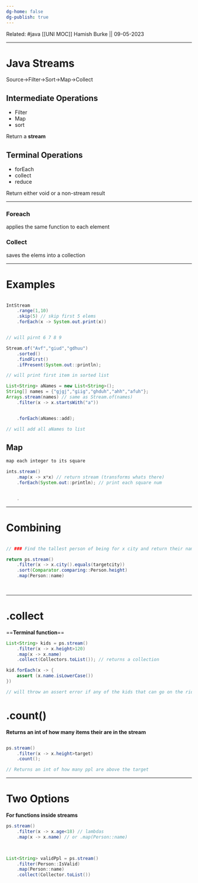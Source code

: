 ```yaml
---
dg-home: false
dg-publish: true
---
```

Related: #java 
[[UNI MOC]]
Hamish Burke || 09-05-2023
***

# Java Streams

Source->Filter->Sort->Map->Collect

## Intermediate Operations

- Filter 
- Map
- sort

Return a **stream** 

## Terminal Operations

- forEach
- collect
- reduce

Return either void or a non-stream result


***

### Foreach

applies the same function to each element

### Collect

saves the elems into a collection



***

# Examples

```java

IntStream
	.range(1,10)
	.skip(5) // skip first 5 elems
	.forEach(x -> System.out.print(x))


// will pirnt 6 7 8 9

```

```java
Stream.of("Avf","giud","gdhuu")
	.sorted()
	.findFirst()
	.ifPresent(System.out::println);

// will print first item in sorted list
```

```java
List<String> aNames = new List<String>();
String[] names = {"gjgj","giig","ghduh","ahh","afuh"};
Arrays.stream(names) // same as Stream.of(names)
	.filter(x -> x.startsWith("a"))


	.forEach(aNames::add);

// will add all aNames to list
```

## Map

```java
map each integer to its square

ints.stream()
	.map(x -> x*x) // return stream (transforms whats there)
	.forEach(System.out::println); // print each square num


	.
```

***

# Combining

```java

// ### Find the tallest person of being for x city and return their name

return ps.stream()
	.filter(x -> x.city().equals(targetcity))
	.sort(Comparator.comparing::Person.height)
	.map(Person::name)
	
	
```

***

# .collect

==**Terminal function**==

```java
List<String> kids = ps.stream()
	.filter(x -> x.height>120) 
	.map(x -> x.name)
	.collect(Collectors.toList()); // returns a collection

kid.forEach(x -> {
	assert (x.name.isLowerCase())
})

// will throw an assert error if any of the kids that can go on the ride inputted their name wrong

```

# .count()

**Returns an int of how many items their are in the stream**

```java

ps.stream()
	.filter(x -> x.height>target)
	.count();

// Returns an int of how many ppl are above the target
```

***

# Two Options

**For functions inside streams**

```java
ps.stream()
	.filter(x -> x.age<18) // lambdas
	.map(x -> x.name) // or .map(Person::name)
	


List<String> validPpl = ps.stream()
	.filter(Person::IsValid)
	.map(Person::name)
	.collect(Collector.toList())
```

